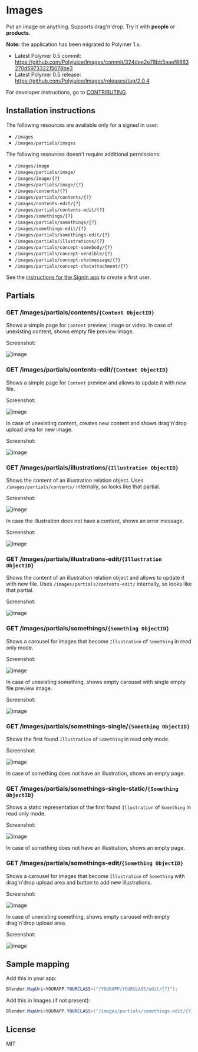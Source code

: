 # Images

Put an image on anything. Supports drag'n'drop. Try it with **people** or **products**.

 **Note:** the application has been migrated to Polymer 1.x.
- Latest Polymer 0.5 commit: https://github.com/Polyjuice/Images/commit/324dee2e78bb5aaef8863270d597332215078be3
- Latest Polymer 0.5 release: https://github.com/Polyjuice/Images/releases/tag/2.0.4

For developer instructions, go to [CONTRIBUTING](CONTRIBUTING.md).

## Installation instructions

The following resources are available only for a signed in user:
* `/images`
* `/images/partials/images`

The following resources doesn't require additional permissions:
* `/images/image`
* `/images/partials/image/`
* `/images/image/{?}`
* `/Images/partials/image/{?}`
* `/images/contents/{?}`
* `/images/partials/contents/{?}`
* `/images/contents-edit/{?}`
* `/images/partials/contents-edit/{?}`
* `/images/somethings/{?}`
* `/images/partials/somethings/{?}`
* `/images/somethings-edit/{?}`
* `/images/partials/somethings-edit/{?}`
* `/images/partials/illustrations/{?}`
* `/images/partials/concept-somebody/{?}`
* `/images/partials/concept-vendible/{?}`
* `/images/partials/concept-chatmessage/{?}`
* `/images/partials/concept-chatattachment/{?}`

See the [instructions for the SignIn app](https://github.com/StarcounterApps/SignIn#default-admin-user) to create a first user.

## Partials

### GET /images/partials/contents/`{Content ObjectID}`

Shows a simple page for `Content` preview, image or video. In case of unexisting content, shows empty file preview image.

Screenshot:

![image](docs/screenshot-content.png)

### GET /images/partials/contents-edit/`{Content ObjectID}`

Shows a simple page for `Content` preview and allows to update it with new file.

Screenshot:

![image](docs/screenshot-content-edit.png)

In case of unexisting content, creates new content and shows drag'n'drop upload area for new image.

Screenshot:

![image](docs/screenshot-content-edit-empty.png)

### GET /images/partials/illustrations/`{Illustration ObjectID}`

Shows the content of an illustration relation object. Uses `/images/partials/contents/` internally, so looks like that partial.

Screenshot:

![image](docs/screenshot-illustrations.png)

In case the illustration does not have a content, shows an error message.

Screenshot:

![image](docs/screenshot-illustrations-error.png)

### GET /images/partials/illustrations-edit/`{Illustration ObjectID}`

Shows the content of an illustration relation object and allows to update it with new file. Uses `/images/partials/contents-edit/` internally, so looks like that partial.

Screenshot:

![image](docs/screenshot-illustrations-edit.png)

### GET /images/partials/somethings/`{Something ObjectID}`

Shows a carousel for images that become `Illustration` of `Something` in read only mode.

Screenshot:

![image](docs/screenshot-somethings.png)

In case of unexisting something, shows empty carousel with single empty file preview image.

Screenshot:

![image](docs/screenshot-somethings-empty.png)

### GET /images/partials/somethings-single/`{Something ObjectID}`

Shows the first found `Illustration` of `Something` in read only mode.

Screenshot:

![image](docs/screenshot-somethings-single.png)

In case of something does not have an illustration, shows an empty page.

### GET /images/partials/somethings-single-static/`{Something ObjectID}`

Shows a static representation of the first found `Illustration` of `Something` in read only mode.

Screenshot:

![image](docs/screenshot-somethings-single-static.png)

In case of something does not have an illustration, shows an empty page.

### GET /images/partials/somethings-edit/`{Something ObjectID}`

Shows a carousel for images that become `Illustration` of `Something` with drag'n'drop upload area and button to add new illustrations.

Screenshot:

![image](docs/screenshot-somethings-edit.png)

In case of unexisting something, shows empty carousel with empty drag'n'drop upload area.

Screenshot:

![image](docs/screenshot-somethings-edit-empty.png)

## Sample mapping

Add this in your app:

```cs
Blender.MapUri<YOURAPP.YOURCLASS>("/YOURAPP/YOURCLASS/edit/{?}");
```

Add this in Images (if not present):

```cs
Blender.MapUri<YOURAPP.YOURCLASS>("/images/partials/somethings-edit/{?}");
```

## License

MIT
